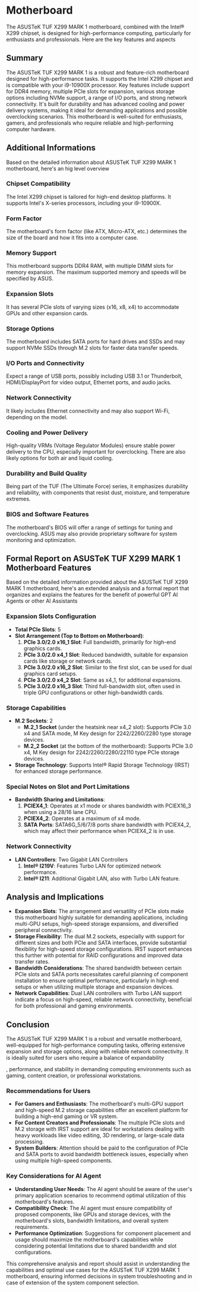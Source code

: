 # Motherboard

The ASUSTeK TUF X299 MARK 1 motherboard, combined with the Intel® X299
chipset, is designed for high-performance computing, particularly for
enthusiasts and professionals. Here are the key features and aspects

## Summary

The ASUSTeK TUF X299 MARK 1 is a robust and feature-rich motherboard
designed for high-performance tasks. It supports the Intel X299
chipset and is compatible with your i9-10900X processor. Key features
include support for DDR4 memory, multiple PCIe slots for expansion,
various storage options including NVMe support, a range of I/O ports,
and strong network connectivity. It's built for durability and has
advanced cooling and power delivery systems, making it ideal for
demanding applications and possible overclocking scenarios. This
motherboard is well-suited for enthusiasts, gamers, and professionals
who require reliable and high-performing computer hardware.

## Additional Informations

Based on the detailed information about ASUSTeK TUF X299 MARK 1
motherboard, here's an hig level overview

### Chipset Compatibility

The Intel X299 chipset is tailored for high-end
desktop platforms. It supports Intel's X-series processors, including
your i9-10900X.

### Form Factor

The motherboard's form factor (like ATX, Micro-ATX, etc.)
determines the size of the board and how it fits into a computer case.

### Memory Support

This motherboard supports DDR4 RAM, with multiple DIMM
slots for memory expansion. The maximum supported memory and speeds
will be specified by ASUS.

### Expansion Slots

It has several PCIe slots of varying sizes (x16, x8,
x4) to accommodate GPUs and other expansion cards.

### Storage Options

The motherboard includes SATA ports for hard drives
and SSDs and may support NVMe SSDs through M.2 slots for faster data
transfer speeds.

### I/O Ports and Connectivity

Expect a range of USB ports, possibly
including USB 3.1 or Thunderbolt, HDMI/DisplayPort for video output,
Ethernet ports, and audio jacks.

### Network Connectivity

It likely includes Ethernet connectivity and may
also support Wi-Fi, depending on the model.

### Cooling and Power Delivery

High-quality VRMs (Voltage Regulator
Modules) ensure stable power delivery to the CPU, especially important
for overclocking. There are also likely options for both air and
liquid cooling.

### Durability and Build Quality

Being part of the TUF (The Ultimate
Force) series, it emphasizes durability and reliability, with
components that resist dust, moisture, and temperature extremes.

### BIOS and Software Features

The motherboard's BIOS will offer a range
of settings for tuning and overclocking. ASUS may also provide
proprietary software for system monitoring and optimization.

## Formal Report on ASUSTeK TUF X299 MARK 1 Motherboard Features

Based on the detailed information provided about the ASUSTeK
TUF X299 MARK 1 motherboard, here's an extended analysis and a formal
report that organizes and explains the features for the benefit of
powerful GPT AI Agents or other AI Assistants

### Expansion Slots Configuration

- **Total PCIe Slots**: 5
- **Slot Arrangement (Top to Bottom on Motherboard)**:
  1. **PCIe 3.0/2.0 x16_1 Slot**: Full bandwidth, primarily for
     high-end graphics cards.
  2. **PCIe 3.0/2.0 x4_1 Slot**: Reduced bandwidth, suitable for
     expansion cards like storage or network cards.
  3. **PCIe 3.0/2.0 x16_2 Slot**: Similar to the first slot, can be
     used for dual graphics card setups.
  4. **PCIe 3.0/2.0 x4_2 Slot**: Same as x4_1, for additional
     expansions.
  5. **PCIe 3.0/2.0 x16_3 Slot**: Third full-bandwidth slot, often
     used in triple GPU configurations or other high-bandwidth cards.

### Storage Capabilities

- **M.2 Sockets**: 2
  - **M.2_1 Socket** (under the heatsink near x4_2 slot): Supports
    PCIe 3.0 x4 and SATA mode, M Key design for 2242/2260/2280 type
    storage devices.
  - **M.2_2 Socket** (at the bottom of the motherboard): Supports PCIe
    3.0 x4, M Key design for 2242/2260/2280/22110 type PCIe storage
    devices.
- **Storage Technology**: Supports Intel® Rapid Storage Technology
  (IRST) for enhanced storage performance.

### Special Notes on Slot and Port Limitations

- **Bandwidth Sharing and Limitations**:
  1. **PCIEX4_1**: Operates at x1 mode or shares bandwidth with
     PCIEX16_3 when using a 28/16 lane CPU.
  2. **PCIEX4_2**: Operates at a maximum of x4 mode.
  3. **SATA Ports**: SATA6G_5/6/7/8 ports share bandwidth with
     PCIEX4_2, which may affect their performance when PCIEX4_2 is in
     use.

### Network Connectivity

- **LAN Controllers**: Two Gigabit LAN Controllers
  1. **Intel® I219V**: Features Turbo LAN for optimized network
     performance.
  2. **Intel® I211**: Additional Gigabit LAN, also with Turbo LAN
     feature.

## Analysis and Implications

- **Expansion Slots**: The arrangement and versatility of PCIe slots
  make this motherboard highly suitable for demanding applications,
  including multi-GPU setups, high-speed storage expansions, and
  diversified peripheral connectivity.
- **Storage Flexibility**: The dual M.2 sockets, especially with
  support for different sizes and both PCIe and SATA interfaces,
  provide substantial flexibility for high-speed storage
  configurations. IRST support enhances this further with potential
  for RAID configurations and improved data transfer rates.
- **Bandwidth Considerations**: The shared bandwidth between certain
  PCIe slots and SATA ports necessitates careful planning of component
  installation to ensure optimal performance, particularly in high-end
  setups or when utilizing multiple storage and expansion devices.
- **Network Capabilities**: Dual LAN controllers with Turbo LAN
  support indicate a focus on high-speed, reliable network
  connectivity, beneficial for both professional and gaming
  environments.

## Conclusion

The ASUSTeK TUF X299 MARK 1 is a robust and versatile motherboard,
well-equipped for high-performance computing tasks, offering extensive
expansion and storage options, along with reliable network
connectivity. It is ideally suited for users who require a balance of
expandability

, performance, and stability in demanding computing environments such
as gaming, content creation, or professional workstations.

### Recommendations for Users

- **For Gamers and Enthusiasts**: The motherboard's multi-GPU support
  and high-speed M.2 storage capabilities offer an excellent platform
  for building a high-end gaming or VR system.
- **For Content Creators and Professionals**: The multiple PCIe slots
  and M.2 storage with IRST support are ideal for workstations dealing
  with heavy workloads like video editing, 3D rendering, or
  large-scale data processing.
- **System Builders**: Attention should be paid to the configuration
  of PCIe and SATA ports to avoid bandwidth bottleneck issues,
  especially when using multiple high-speed components.

### Key Considerations for AI Agent

- **Understanding User Needs**: The AI agent should be aware of the
  user's primary application scenarios to recommend optimal
  utilization of this motherboard's features.
- **Compatibility Check**: The AI agent must ensure compatibility of
  proposed components, like GPUs and storage devices, with the
  motherboard's slots, bandwidth limitations, and overall system
  requirements.
- **Performance Optimization**: Suggestions for component placement
  and usage should maximize the motherboard's capabilities while
  considering potential limitations due to shared bandwidth and slot
  configurations.

This comprehensive analysis and report should assist in understanding
the capabilities and optimal use cases for the ASUSTeK TUF X299 MARK 1
motherboard, ensuring informed decisions in system troubleshooting and
in case of extension of the system component selection.
